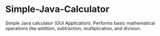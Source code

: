 # Simple-Java-Calculator
Simple Java calculator (GUI Application). Performs basic mathematical operations like addition, subtraction, multiplication, and division.
